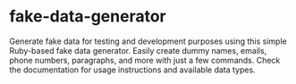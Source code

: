 # fake-data-generator
Generate fake data for testing and development purposes using this simple Ruby-based fake data generator. Easily create dummy names, emails, phone numbers, paragraphs, and more with just a few commands. Check the documentation for usage instructions and available data types.
